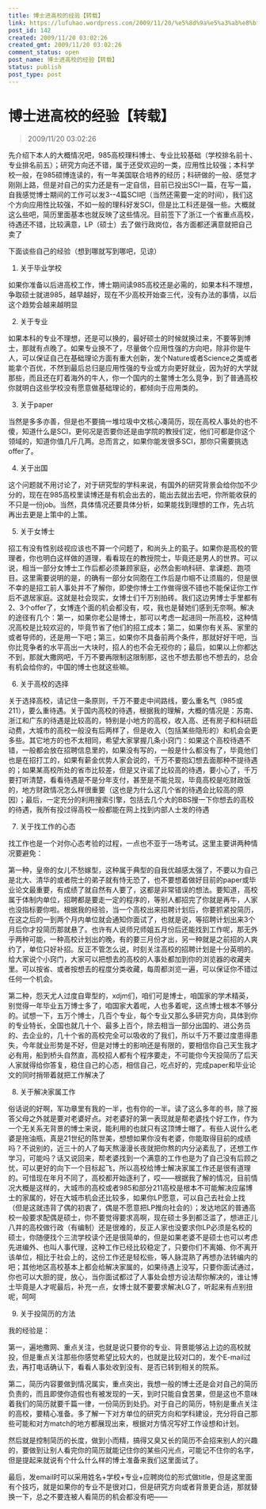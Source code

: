 ```yaml
---
title: 博士进高校的经验【转载】
link: https://lufuhao.wordpress.com/2009/11/20/%e5%8d%9a%e5%a3%ab%e8%bf%9b%e9%ab%98%e6%a0%a1%e7%9a%84%e7%bb%8f%e9%aa%8c-%e8%bd%ac/
post_id: 142
created: 2009/11/20 03:02:26
created_gmt: 2009/11/20 03:02:26
comment_status: open
post_name: 博士进高校的经验【转载】
status: publish
post_type: post
---
```


# 博士进高校的经验【转载】

> 2009/11/20 03:02:26

 

先介绍下本人的大概情况吧，985高校理科博士、专业比较基础（学校排名前十、专业排名前五）；研究方向还不错，属于还受欢迎的一类，应用性比较强；本科学校一般，在985硕博连读的，有一年美国联合培养的经历；科研做的一般、感觉才刚刚上路，但是对自己的实力还是有一定自信，目前已投出SCI一篇，在写一篇，自我感觉博士期间的工作可以发3--4篇SCI吧（当然还需要一定的时间），我们这个方向应用性比较强，不如一般的理科好发SCI，但是比工科还是强一些。大概就这么些吧，简历里面基本也就反映了这些情况。目前签下了浙江一个省重点高校，待遇还不错，比较满意，LP（硕士）去了做行政岗位，各方面都还满意就把自己卖了

下面谈些自己的经验（想到哪就写到哪吧，见谅）

1. 关于毕业学校

如果你准备以后进高校工作，博士期间读985高校还是必需的，如果本科不理想，争取硕士就进985，越早越好，现在不少高校开始查三代，没有办法的事情，以后这个趋势会越来越明显

2. 关于专业

如果本科的专业不理想，还是可以换的，最好硕士的时候就换过来，不要等到博士，那就有点晚了。如果专业换不了，尽量做个应用性强的方向吧，除非你是牛人，可以保证自己在基础理论方面有重大创新，发个Nature或者Science之类或者能拿个百优，不然到最后总归是应用性强的专业或方向更好就业，因为好的大学就那些，而且还在盯着海外的牛人，你一个国内的土鳖博士怎么竞争，到了普通高校你就明白这些学校没有愿意做基础理论的，都倾向于应用类的。

3. 关于paper

当然是多多亦善，但是也不要搞一堆垃圾中文核心凑简历，现在高校人事处的也不傻，知道什么是SCI，更何况是否要你还是由学院的教授们定，他们可都是你这个领域的，知道你值几斤几两。总而言之，如果你能发很多SCI，那你只需要挑选offer了。

4. 关于出国

这个问题就不用讨论了，对于研究型的学科来说，有国外的研究背景会给你加不少分的，现在在985高校里读博还是有机会出去的，能出去就出去吧，你所能收获的不只是一份job。当然，具体情况还要具体分析，如果能找到理想的工作，先占坑再出去更是上策中的上策。

5. 关于女博士

招工有没有性别歧视应该也不算一个问题了，和尚头上的虱子。如果你是高校的管理者，你也明白这样做的道理，看看现在的教授院士，毕竟还是男人的世界。可以说，相当一部分女博士工作后都必须兼顾家庭，必然会影响科研、拿课题、跑项目。这里需要说明的是，的确有一部分女同胞在工作后是巾帼不让须眉的，但是很不幸的是招工前人事处并不了解你，即使你博士工作做得很不错也不能保证你工作后不退居家庭。这就是社会现实，女博士们千万别拍砖。我们这边男博士手里都有2、3个offer了，女博连个面的机会都没有，哎，我也是替她们感到无奈啊。解决的途径有几个：第一，如果你老公是博士，那可以考虑一起进同一所高校，这种情况高校是比较欢迎的，毕竟节省了他们的招工成本；第二，如果你有关系、家里的或者导师的，还是用一下吧；第三，如果你不具备前两个条件，那就好好干吧，当你比竞争者的水平高出一大块时，招人的也不会无视你的；最后，如果以上你都达不到，那就大撒网吧，千万不要再限制这限制那，这也不想去那也不想去的，总会有机会给你的，中国的博士也就这些嘛。

6. 关于高校的选择

关于选择高校，请记住一条原则，千万不要走中间路线，要么重名气（985或211），要么重待遇。关于国内高校的待遇，根据我的理解，大概的情况是：苏南、浙江和广东的待遇是比较高的，特别是小地方的高校，收入高、还有房子和科研启动费，大城市的高校一般没有后两样了，但是收入（包括某些隐形的）和机会会更多些。其它地方的也不太相同，希望大家掌握几条小窍门：如果这个高校待遇不错，一般都会放在招聘信息里的，如果没有写的，一般是什么都没有了，毕竟他们也是在招打工的，如果有薪金优势人家会说的，千万不要抱幻想去面那种不提待遇的；如果某高校所处的省市比较差，但是又许诺了比较高的待遇，要小心了，千万要打听清楚，看看待遇是不是分年支付，甚至是不能兑现，毕竟高校是吃财政饭的，地方财政情况怎么样很重要（这也是为什么这几个省的待遇会比较高的原因）；最后，一定充分的利用搜索引擎，包括去几个大的BBS搜一下你想去的高校的待遇，我所有投过得高校一般都能在网上找到内部人士发的待遇

7. 关于找工作的心态

找工作也是一个对你心态考验的过程，一点也不亚于一场考试。这里主要讲两种情况要避免：

第一种，皇帝的女儿不愁嫁型，这种属于典型的自我优越感太强了，不要以为自己是北大、清华的或者院士的弟子就有恃无恐了，也不要想着做好目前的paper或毕业论文最重要，有成绩了就自然有人要了，这都是非常错误的想法。要知道，高校属于体制内单位，招聘都是要走一定的程序的，等别人都招完了你就是再牛，人家也没指标要你啦。根据我的经验，当一个高校出来招聘计划后，你要抓紧投简历，在这之后的一到两个月内单位就会通知你面试了，也就是说，等招聘计划出来3个月后你才投简历那就悬了。也许有人说师兄师姐五月份后还能找到工作呢，那无外乎两种可能，一种高校计划出的晚，有的要三月份才出，另一种就是之前招的人爽约了，单位只好补招。反正不管怎么说，时刻关注高校的招聘计划是十分英明的。给大家说个小窍门，大家可以把想去的高校的人事处都加到你的浏览器的收藏夹里。可以按省、或者按想去的程度分类收藏，每周都浏览一遍，可以保证你不错过任何一个机会。

第二种，怨天尤人过度自卑型的，xdjm们，咱们可是博士，咱国家的学术精英，别觉得一年毕业五万博士多了，咱国家大着呢，人也多着呢，这点博士根本不够分的。试想一下，五万个博士，几百个专业，每个专业又那么多研究方向，具体到你的专业特长，全国也就几十个、最多上百个，除去相当一部分出国的、进公务员的、去企业的，几十个省的高校完全可以吸收的了我们，所以千万不要过度患得患失，今年就业形势是不好，但是对博士的影响还是有限的，要相信你自己天生我才必有用，船到桥头自然直，高校招人都有个程序要走，不可能你今天投简历了后天人家就得给你答复，稳住自己的心态，相信自己，吃点好的，完成paper和毕业论文的同时捎带着就把工作解决了

8. 关于解决家属工作

俗话说的好啊，军功章里有我的一半，也有你的一半。读了这么多年的书，除了报答父母之外就是要对老婆好点。对老婆好的第一表现就是帮老婆找个好工作，作为一个无关系无背景的博士来说，能利用的也就只有这顶博士帽了。有些人说什么老婆是拖油瓶，真是21世纪的陈世美，想想如果你没有老婆，你能取得目前的成绩吗？不说别的，近三十的人了每天熬漫漫长夜就把你熬的内分泌紊乱了，还想工作学习，可能吗？话又说回来，帮老婆找到一个满意的工作也是为了自己没有后顾之忧，可以更好的向下一个目标起飞，所以高校给博士解决家属工作还是很有道理的。可惜现在年月不同了，高校都开始逐利了，哎——根据我了解的情况，目前情况大概是这样的，大城市的高校或者985和部分211高校是根本不可能解决应届博士的家属的，好在大城市机会还比较多，如果你LP愿意，可以自己去社会上找（但是这就违背了偶的初衷了，偶是不愿意把LP推向社会的）；发达地区的普通高校一般要求配偶是硕士，你不要觉得要求高啊，现在硕士多到都泛滥了，想进正儿八井的高校做行政（有编制）还是很难的，反正人家也没要求你LP必须是名校的硕士，你随便找个三流学校读个还是很简单的，但是如果老婆不是硕士也可以考虑先进编外、也叫人事代理，这种工作已经比较稳定了，只要你们不离婚、你不离开该单位，相比于社会上的，这份工作还是轻松些，等人脉混熟了再想办法转编内的吧；其他地区高校基本上都会给解决家属的，如果待遇上没写，只要你面试通过，你也可以大胆的提，放心，当你面试都过了人事处会想方设法帮你解决的，谁让博士毕竟是人才呢最后，补充一点，女博士就不要要求解决LG了，听起来有点别扭呢，呵呵

9. 关于投简历的方法

我的经验是：

第一，遍地撒网、重点关注，也就是说只要你的专业、背景能够沾上边的高校就投，但是重点关注那些你感觉希望比较大的，也就是比较对口的，发个E-mail过去，再打电话确认下，看看人事处收到没有、是否已转到相关的院系。

第二，简历内容要做到情况属实，重点突出，我想一般的博士还是会对自己的简历负责的，而且即使你造假也有被发现的一天，到时只能自食苦果，但是这也不意味着我们的简历就要千篇一律，一份简历到处扔。对于自己的简历，特别是重点关注的高校，要精心准备。多了解一下对方单位的研究方向和学科建设，充分将自己那些可能和对方match的地方都展现出来，根据对方情况写好工作设想和计划。

然后就是控制简历的长度，做到小而精，搞得又臭又长的简历不会招来别人的兴趣的，要做到让别人看完你的简历就能记住你的某些闪光点，可能记不住你的名字，但是提起来就说有个什么什么样的博士准备来我们这里面试了。

最后，发email时可以采用姓名+学校+专业+应聘岗位的形式做title，但是这里面有个技巧，就是如果你的专业不是很对口，但是研究方向或者背景更合适，那就替换一下，总之不要连被人看简历的机会都没有吧——

